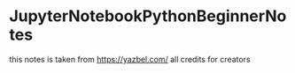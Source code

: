 # JupyterNotebookPythonBeginnerNotes
this notes is taken from https://yazbel.com/ all credits for creators
